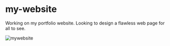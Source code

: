 # my-website

Working on my portfolio website. Looking to design a flawless web page for all to see. 

![mywebsite](https://user-images.githubusercontent.com/34385544/44547632-a2d3d480-a6d0-11e8-94aa-cbb6b31085d9.png)
